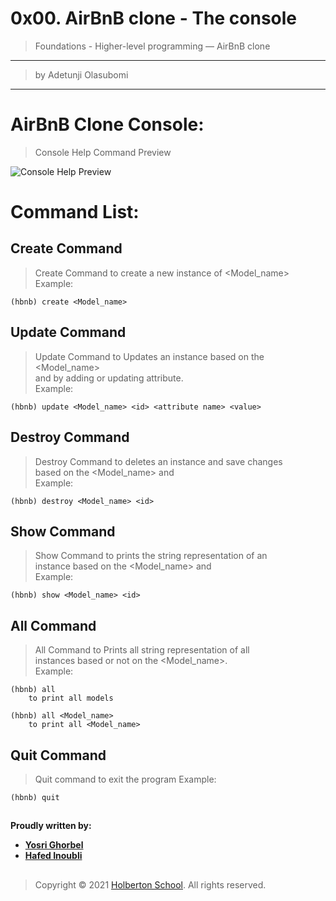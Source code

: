 
# 0x00. AirBnB clone - The console
 >Foundations - Higher-level programming ― AirBnB clone
---
 >by Adetunji Olasubomi
 ---

# AirBnB Clone Console:
>Console Help Command Preview

![Console Help Preview](https://pbs.twimg.com/media/ERJjj6PX0AE-qL_?format=jpg&name=large)

# Command List:
## Create Command
> Create Command to create a new instance of <Model_name>                
Example:
```
(hbnb) create <Model_name>    
```
## Update Command
>Update Command to Updates an instance based on the <Model_name>                
and <id> by adding or updating attribute.                
Example:
```
(hbnb) update <Model_name> <id> <attribute name> <value>
```
## Destroy Command
>Destroy Command to deletes an instance and save changes                
based on the <Model_name> and <id>                
Example:
```              
(hbnb) destroy <Model_name> <id>
```
## Show Command
>Show Command to prints the string representation of an                
instance based on the <Model_name> and <id>                
Example:     
```           
(hbnb) show <Model_name> <id>       
```                
## All Command
>All Command to Prints all string representation of all                
instances based or not on the <Model_name>.                
Example:
```           
(hbnb) all                
    to print all models
```
```                
(hbnb) all <Model_name>                
    to print all <Model_name> 
```
## Quit Command
> Quit command to exit the program
Example:
```
(hbnb) quit
```
##
**Proudly written by:**
- **[Yosri Ghorbel](https://github.com/YosriGFX)**
- **[Hafed Inoubli](https://github.com/inoublii)**
##

> Copyright © 2021 [Holberton School](https://www.holbertonschool.com). All rights reserved.
